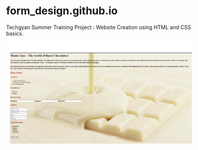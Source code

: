 # form_design.github.io

Techgyan Summer Training Project : Website Creation using HTML and CSS basics.
<p align="center">
  <img src="img.png" width="800" title="hover text">
</p>
